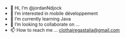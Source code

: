 - 👋 Hi, I’m @jordanNdjock
- 👀 I’m interested in mobile développement 
- 🌱 I’m currently learning Java
- 💞️ I’m looking to collaborate on ...
- 📫 How to reach me ... clothairegastalia@gmail.com

<!---
jordanNdjock/jordanNdjock is a ✨ special ✨ repository because its `README.md` (this file) appears on your GitHub profile.
You can click the Preview link to take a look at your changes.
--->
